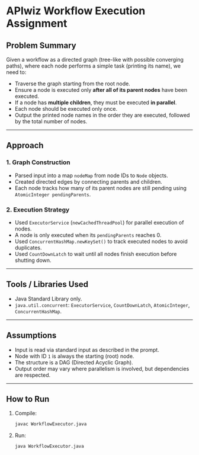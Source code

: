 # APIwiz Workflow Execution Assignment

## Problem Summary

Given a workflow as a directed graph (tree-like with possible converging paths), where each node performs a simple task (printing its name), we need to:

- Traverse the graph starting from the root node.
- Ensure a node is executed only **after all of its parent nodes** have been executed.
- If a node has **multiple children**, they must be executed **in parallel**.
- Each node should be executed only once.
- Output the printed node names in the order they are executed, followed by the total number of nodes.

---

## Approach

### 1. Graph Construction

- Parsed input into a map `nodeMap` from node IDs to `Node` objects.
- Created directed edges by connecting parents and children.
- Each node tracks how many of its parent nodes are still pending using `AtomicInteger pendingParents`.

### 2. Execution Strategy

- Used `ExecutorService` (`newCachedThreadPool`) for parallel execution of nodes.
- A node is only executed when its `pendingParents` reaches 0.
- Used `ConcurrentHashMap.newKeySet()` to track executed nodes to avoid duplicates.
- Used `CountDownLatch` to wait until all nodes finish execution before shutting down.

---

## Tools / Libraries Used

- Java Standard Library only.
- `java.util.concurrent`: `ExecutorService`, `CountDownLatch`, `AtomicInteger`, `ConcurrentHashMap`.

---

## Assumptions

- Input is read via standard input as described in the prompt.
- Node with ID `1` is always the starting (root) node.
- The structure is a DAG (Directed Acyclic Graph).
- Output order may vary where parallelism is involved, but dependencies are respected.

---

## How to Run

1. Compile:
   ```bash
   javac WorkflowExecutor.java

2. Run:
   ```bash
   java WorkflowExecutor.java
